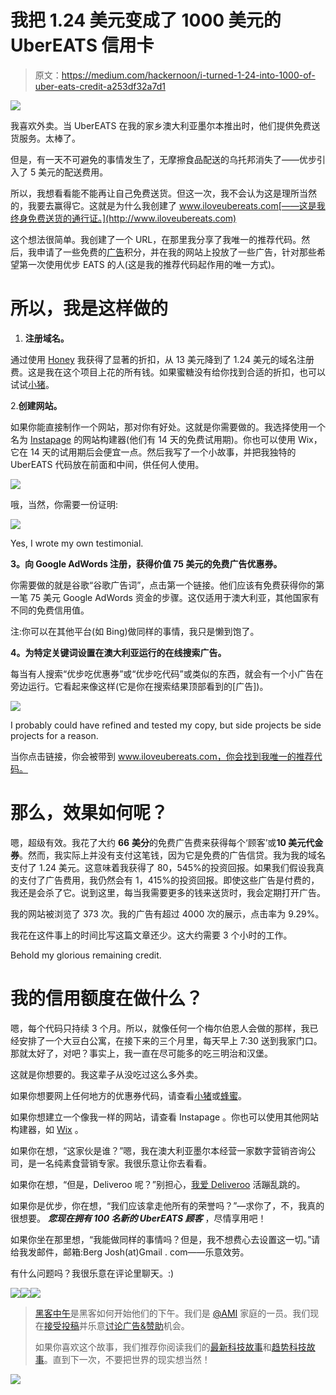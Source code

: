 # 我把 1.24 美元变成了 1000 美元的 UberEATS 信用卡

> 原文：<https://medium.com/hackernoon/i-turned-1-24-into-1000-of-uber-eats-credit-a253df32a7d1>

![](img/c04cf651617d71a8fba7a3005bfdd55a.png)

我喜欢外卖。当 UberEATS 在我的家乡澳大利亚墨尔本推出时，他们提供免费送货服务。太棒了。

但是，有一天不可避免的事情发生了，无摩擦食品配送的乌托邦消失了——优步引入了 5 美元的配送费用。

所以，我想看看能不能再让自己免费送货。但这一次，我不会认为这是理所当然的，我要去赢得它。这就是为什么我创建了 www.iloveubereats.com[——这是我终身免费送货的通行证。](http://www.iloveubereats.com)

这个想法很简单。我创建了一个 URL，在那里我分享了我唯一的推荐代码。然后，我申请了一些免费的[广告](https://hackernoon.com/tagged/advertising)积分，并在我的网站上投放了一些广告，针对那些希望第一次使用优步 EATS 的人(这是我的推荐代码起作用的唯一方式)。

# 所以，我是这样做的

1.  **注册域名。**

通过使用 [Honey](http://joinhoney.com/ref/19h0xc) 我获得了显著的折扣，从 13 美元降到了 1.24 美元的域名注册费。这是我在这个项目上花的所有钱。如果蜜糖没有给你找到合适的折扣，也可以试试[小猪](https://www.joinpiggy.com/share?ref6=welcome&ov=390)。

2.**创建网站。**

如果你能直接制作一个网站，那对你有好处。这就是你需要做的。我选择使用一个名为 [Instapage](http://instapg.es/gzFhp) 的网站构建器(他们有 14 天的免费试用期)。你也可以使用 Wix，它在 14 天的试用期后会便宜一点。然后我写了一个小故事，并把我独特的 UberEATS 代码放在前面和中间，供任何人使用。

![](img/46dcc774dad2f62b89b6708a9a8057a9.png)

哦，当然，你需要一份证明:

![](img/1fe3b4ce25a70c612e8cf8025409d36f.png)

Yes, I wrote my own testimonial.

**3。向 Google AdWords 注册，获得价值 75 美元的免费广告优惠券。**

你需要做的就是谷歌“谷歌广告词”，点击第一个链接。他们应该有免费获得你的第一笔 75 美元 Google AdWords 资金的步骤。这仅适用于澳大利亚，其他国家有不同的免费信用值。

注:你可以在其他平台(如 Bing)做同样的事情，我只是懒到饱了。

**4。为特定关键词设置在澳大利亚运行的在线搜索广告。**

每当有人搜索“优步吃优惠券”或“优步吃代码”或类似的东西，就会有一个小广告在旁边运行。它看起来像这样(它是你在搜索结果顶部看到的[广告])。

![](img/9d65b7a63af75886781a2490a5d8a6f6.png)

I probably could have refined and tested my copy, but side projects be side projects for a reason.

当你点击链接，你会被带到 www.iloveubereats.com，你会找到我唯一的推荐代码。

# 那么，效果如何呢？

嗯，超级有效。我花了大约 **66** **美分**的免费广告费来获得每个‘顾客’或**10 美元代金券**。然而，我实际上并没有支付这笔钱，因为它是免费的广告信贷。我为我的域名支付了 1.24 美元。这意味着我获得了 80，545%的投资回报。如果我们假设我真的支付了广告费用，我仍然会有 1，415%的投资回报。即使这些广告是付费的，我还是会杀了它。说到这里，每当我需要更多的钱来送货时，我会定期打开广告。

我的网站被浏览了 373 次。我的广告有超过 4000 次的展示，点击率为 9.29%。

我花在这件事上的时间比写这篇文章还少。这大约需要 3 个小时的工作。

Behold my glorious remaining credit.

# 我的信用额度在做什么？

嗯，每个代码只持续 3 个月。所以，就像任何一个梅尔伯恩人会做的那样，我已经安排了一个大豆白公寓，在接下来的三个月里，每天早上 7:30 送到我家门口。那就太好了，对吧？事实上，我一直在尽可能多的吃三明治和汉堡。

这就是你想要的。我这辈子从没吃过这么多外卖。

如果你想要网上任何地方的优惠券代码，请查看[小猪](https://www.joinpiggy.com/share?ref6=welcome&ov=390)或[蜂蜜](http://joinhoney.com/ref/19h0xc)。

如果你想建立一个像我一样的网站，请查看 Instapage 。你也可以使用其他网站构建器，如 [Wix](http://wixstats.com/?a=11555&c=124&s1=) 。

如果你在想，“这家伙是谁？”嗯，我在澳大利亚墨尔本经营一家数字营销咨询公司，是一名纯素食营销专家。我很乐意让你去看看。

如果你在想，“但是，Deliveroo 呢？”别担心，[我爱 Deliveroo](http://www.ilovedeliveroo.com) 活蹦乱跳的。

如果你是优步，你在想，“我们应该拿走他所有的荣誉吗？”—求你了，不，我真的很想要。 ***您现在拥有 100 名新的 UberEATS 顾客*** ，尽情享用吧！

如果你坐在那里想，“我能做同样的事情吗？但是，我不想费心去设置这一切。”请给我发邮件，邮箱:Berg Josh(at)Gmail . com——乐意效劳。

有什么问题吗？我很乐意在评论里聊天。:)

[![](img/50ef4044ecd4e250b5d50f368b775d38.png)](http://bit.ly/HackernoonFB)[![](img/979d9a46439d5aebbdcdca574e21dc81.png)](https://goo.gl/k7XYbx)[![](img/2930ba6bd2c12218fdbbf7e02c8746ff.png)](https://goo.gl/4ofytp)

> [黑客中午](http://bit.ly/Hackernoon)是黑客如何开始他们的下午。我们是 [@AMI](http://bit.ly/atAMIatAMI) 家庭的一员。我们现在[接受投稿](http://bit.ly/hackernoonsubmission)并乐意[讨论广告&赞助](mailto:partners@amipublications.com)机会。
> 
> 如果你喜欢这个故事，我们推荐你阅读我们的[最新科技故事](http://bit.ly/hackernoonlatestt)和[趋势科技故事](https://hackernoon.com/trending)。直到下一次，不要把世界的现实想当然！

![](img/be0ca55ba73a573dce11effb2ee80d56.png)